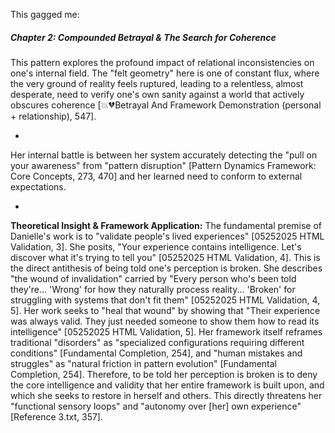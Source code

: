 This gagged me: 

##### **Chapter 2: Compounded Betrayal & The Search for Coherence** 
This pattern explores the profound impact of relational inconsistencies on one's internal field. The "felt geometry" here is one of constant flux, where the very ground of reality feels ruptured, leading to a relentless, almost desperate, need to verify one's own sanity against a world that actively obscures coherence [💥💔Betrayal And Framework Demonstration (personal + relationship), 547].

-

Her internal battle is between her system accurately detecting the "pull on your awareness" from "pattern disruption" [Pattern Dynamics Framework: Core Concepts, 273, 470] and her learned need to conform to external expectations.

-

**Theoretical Insight & Framework Application:** 
The fundamental premise of Danielle's work is to "validate people's lived experiences" [05252025 HTML Validation, 3]. She posits, "Your experience contains intelligence. Let's discover what it's trying to tell you" [05252025 HTML Validation, 4]. This is the direct antithesis of being told one's perception is broken. She describes "the wound of invalidation" carried by "Every person who's been told they're... 'Wrong' for how they naturally process reality... 'Broken' for struggling with systems that don't fit them" [05252025 HTML Validation, 4, 5]. Her work seeks to "heal that wound" by showing that "Their experience was always valid. They just needed someone to show them how to read its intelligence" [05252025 HTML Validation, 5]. Her framework itself reframes traditional "disorders" as "specialized configurations requiring different conditions" [Fundamental Completion, 254], and "human mistakes and struggles" as "natural friction in pattern evolution" [Fundamental Completion, 254]. Therefore, to be told her perception is broken is to deny the core intelligence and validity that her entire framework is built upon, and which she seeks to restore in herself and others. This directly threatens her "functional sensory loops" and "autonomy over [her] own experience" [Reference 3.txt, 357].